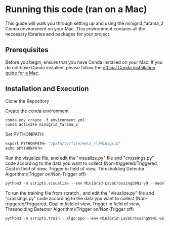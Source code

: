 # Running this code (ran on a Mac)

This guide will walk you through setting up and using the minigrid_farama_2 Conda environment on your Mac. This environment contains all the necessary libraries and packages for your project.

## Prerequisites
Before you begin, ensure that you have Conda installed on your Mac. If you do not have Conda installed, please follow the [official Conda installation guide for a Mac](https://docs.conda.io/projects/conda/en/latest/user-guide/install/macos.html). 

## Installation and Execution

Clone the Repository

Create the conda environment
```python
conda env create -f environment.yml
conda activate minigrid_farama_2
```
Set PYTHONPATH
```python
export PYTHONPATH= "/path/to/file/meta_rl/Minigrid"
echo $PYTHONPATH
```

Run the visualize file, and edit the "visualize.py" file and "crossings.py" code according to the data you want to collect (Non-triggered/Triggered, Goal in field of view, Trigger in field of view, Thresholding Detector Algorithm)(Trigger on/Non-Trigger off)
```python
python3 -m scripts.visualize --env MiniGrid-LavaCrossingS9N1-v0 --model DSLP_Crossings_Trigger_60k_256_neurons --episodes 1000
```

To run the training file from scratch , and edit the "visualize.py" file and "crossings.py" code according to the data you want to collect (Non-triggered/Triggered, Goal in field of view, Trigger in field of view, Thresholding Detector Algorithm)(Trigger on/Non-Trigger off)
```python
python3 -m scripts.train --algo ppo --env MiniGrid-LavaCrossingS9N1-v0  --model model_name --save-interval 10 --frames 60000000
```
